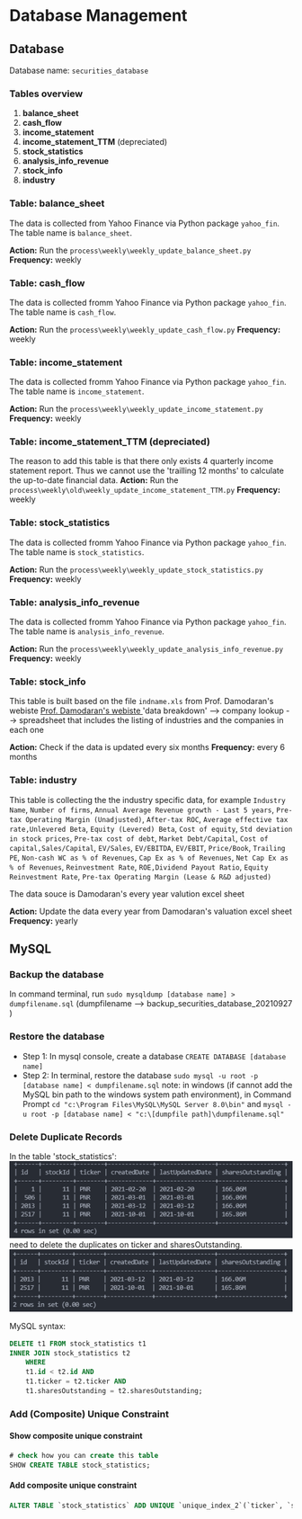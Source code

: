 # Database Management

## Database
Database name: `securities_database`

### Tables overview
1. **balance_sheet**
2. **cash_flow** 
3. **income_statement**
4. **income_statement_TTM** (depreciated) 
5. **stock_statistics** 
6. **analysis_info_revenue**
7. **stock_info**
8. **industry**

### Table: balance_sheet
The data is collected from Yahoo Finance via Python package `yahoo_fin`. The table name is `balance_sheet`.

**Action:** Run the `process\weekly\weekly_update_balance_sheet.py`
**Frequency:** weekly

### Table: cash_flow
The data is collected fromm Yahoo Finance via Python package `yahoo_fin`. The table name is `cash_flow`.

**Action:** Run the `process\weekly\weekly_update_cash_flow.py`
**Frequency:** weekly

### Table: income_statement
The data is collected fromm Yahoo Finance via Python package `yahoo_fin`. The table name is `income_statement`.

**Action:** Run the `process\weekly\weekly_update_income_statement.py`
**Frequency:** weekly

### Table: income_statement_TTM (depreciated)
The reason to add this table is that there only exists 4 quarterly income statement report. Thus we cannot use the 'trailling 12 months' to calculate the up-to-date financial data.
**Action:** Run the `process\weekly\old\weekly_update_income_statement_TTM.py`
**Frequency:** weekly

### Table: stock_statistics
The data is collected fromm Yahoo Finance via Python package `yahoo_fin`. The table name is `stock_statistics`.

**Action:** Run the `process\weekly\weekly_update_stock_statistics.py`
**Frequency:** weekly

### Table: analysis_info_revenue
The data is collected fromm Yahoo Finance via Python package `yahoo_fin`. The table name is `analysis_info_revenue`.

**Action:** Run the `process\weekly\weekly_update_analysis_info_revenue.py`
**Frequency:** weekly

### Table: stock_info
This table is built based on the file `indname.xls` from Prof. Damodaran's webiste [Prof. Damodaran's webiste ](https://pages.stern.nyu.edu/~adamodar/) 'data breakdown' --> company lookup --> spreadsheet that includes the listing of industries and the companies in each one

**Action:** Check if the data is updated every six months
**Frequency:** every 6 months

### Table: industry
This table is collecting the the industry specific data, for example `Industry Name`, `Number of firms`, `Annual Average Revenue growth - Last 5 years`, `Pre-tax Operating Margin (Unadjusted)`, `After-tax ROC`, `Average effective tax rate,Unlevered Beta`, `Equity (Levered) Beta`, `Cost of equity`, `Std deviation in stock prices`, `Pre-tax cost of debt`, `Market Debt/Capital`, `Cost of capital,Sales/Capital`, `EV/Sales`, `EV/EBITDA`, `EV/EBIT`, `Price/Book`, `Trailing PE`, `Non-cash WC as % of Revenues`, `Cap Ex as % of Revenues`, `Net Cap Ex as % of Revenues`, `Reinvestment Rate`, `ROE,Dividend Payout Ratio`, `Equity Reinvestment Rate`, `Pre-tax Operating Margin (Lease & R&D adjusted)`

The data souce is Damodaran's every year valution excel sheet

**Action:** Update the data every year from Damodaran's valuation excel sheet
**Frequency:** yearly


## MySQL
### Backup the database
In command terminal, run 
`sudo mysqldump [database name] > dumpfilename.sql` (dumpfilename --> backup_securities_database_20210927
)

### Restore the database
* Step 1: In mysql console, create a database `CREATE DATABASE [database name]`
* Step 2: In terminal, restore the database `sudo mysql -u root -p [database name] < dumpfilename.sql`
note: in windows (if cannot add the MySQL bin path to the windows system path environment), in Command Prompt `cd "c:\Program Files\MySQL\MySQL Server 8.0\bin"` and `mysql -u root -p [database name] < "c:\[dumpfile path]\dumpfilename.sql"`

### Delete Duplicate Records
In the table 'stock_statistics':
![database_remove_duplicates](assets/img/database_table_stock_statistics_PNR.PNG)
need to delete the duplicates on ticker and sharesOutstanding.
![database_remove_duplicates](assets/img/database_remove_duplicates_PNR.PNG)

MySQL syntax:
```sql
DELETE t1 FROM stock_statistics t1
INNER JOIN stock_statistics t2
    WHERE 
    t1.id < t2.id AND
    t1.ticker = t2.ticker AND
    t1.sharesOutstanding = t2.sharesOutstanding;
```

### Add (Composite) Unique Constraint
#### Show composite unique constraint
```sql
# check how you can create this table
SHOW CREATE TABLE stock_statistics;
```
#### Add composite unique constraint
```sql
ALTER TABLE `stock_statistics` ADD UNIQUE `unique_index_2`(`ticker`, `sharesOutstanding`);
```

